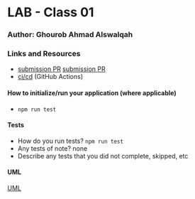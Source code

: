 # LAB - Class 01

### Author: Ghourob Ahmad Alswalqah
### Links and Resources
- [submission PR](https://github.com/Goorob-401-advanced-javascript/class-01-Node-Ecosystem/pull/1)
[submission PR](https://github.com/Goorob-401-advanced-javascript/class-01-Node-Ecosystem/pull/2) 
- [ci/cd](http://xyz.com) (GitHub Actions)


#### How to initialize/run your application (where applicable)
- `npm run test`
#### Tests
- How do you run tests? `npm run test`
- Any tests of note? none
- Describe any tests that you did not complete, skipped, etc
#### UML
[UML](https://github.com/Goorob-401-advanced-javascript/class-01-Node-Ecosystem/blob/lab1/20200125_020406.jpg)

